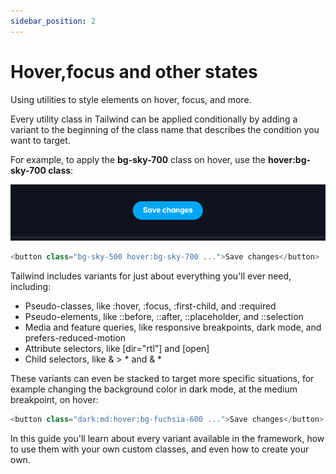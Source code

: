 ```yaml
---
sidebar_position: 2
---
```


# Hover,focus and other states

Using utilities to style elements on hover, focus, and more.

Every utility class in Tailwind can be applied conditionally by adding a variant to the beginning of the class name that describes the condition you want to target.

For example, to apply the **bg-sky-700** class on hover, use the **hover:bg-sky-700 class**:

![alt text](image-3.png)

```javaScript
<button class="bg-sky-500 hover:bg-sky-700 ...">Save changes</button>
```

Tailwind includes variants for just about everything you'll ever need, including:

- Pseudo-classes, like :hover, :focus, :first-child, and :required
- Pseudo-elements, like ::before, ::after, ::placeholder, and ::selection
- Media and feature queries, like responsive breakpoints, dark mode, and prefers-reduced-motion
- Attribute selectors, like [dir="rtl"] and [open]
- Child selectors, like & > * and & *

These variants can even be stacked to target more specific situations, for example changing the background color in dark mode, at the medium breakpoint, on hover:

```javaScript
<button class="dark:md:hover:bg-fuchsia-600 ...">Save changes</button>
```
In this guide you'll learn about every variant available in the framework, how to use them with your own custom classes, and even how to create your own.